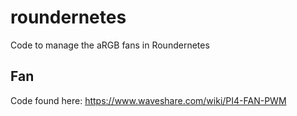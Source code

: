 # roundernetes
Code to manage the aRGB fans in Roundernetes

## Fan

Code found here: https://www.waveshare.com/wiki/PI4-FAN-PWM


